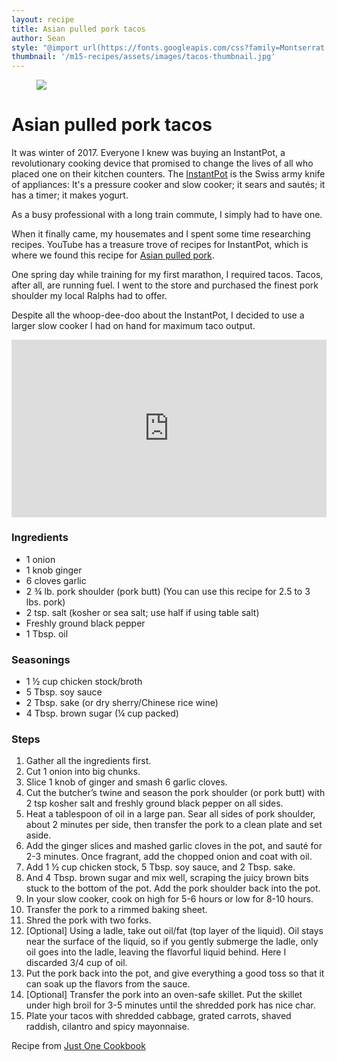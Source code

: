 ```yaml
---
layout: recipe
title: Asian pulled pork tacos
author: Sean
style: "@import url(https://fonts.googleapis.com/css?family=Montserrat|Playfair+Display|Roboto);body{margin:0;background-color:#e9af6c}.recipe-container{max-width:800px;width:calc(100% - 20px);margin-right:auto;margin-left:auto;padding:15px;background-color:#fff}.lead-image{max-width:800px;width:100%;margin:0 auto}.footnote,.ingredients,.steps{margin-top:30px}figure img{width:100%}h1{font-family:'Playfair Display',sans-serif;font-size:36px;text-align:center;max-width:630px;margin:15px auto}h3{font-family:'Playfair Display',sans-serif;font-size:24px;max-width:630px;margin:15px auto}ol,p,ul{font-family:Montserrat,serif;font-size:18px;line-height:24px;max-width:630px;margin:15px auto}li{margin-bottom:15px}p.footnote{font-size:15px}"
thumbnail: '/m15-recipes/assets/images/tacos-thumbnail.jpg'
---
```

<div class="recipe-container">
	<figure class="lead-image">
		<img src="/m15-recipes/assets/images/tacos.jpg" />
	</figure>
	<h1>Asian pulled pork tacos</h1>
	<p>It was winter of 2017. Everyone I knew was buying an InstantPot, a revolutionary cooking device that promised to change the lives of all who placed one on their kitchen counters. The <a href="https://instantpot.com/" target="_blank">InstantPot</a> is the Swiss army knife of appliances: It's a pressure cooker and slow cooker; it sears and sautés; it has a timer; it makes yogurt.</p>
	<p>As a busy professional with a long train commute, I simply had to have one.</p>
	<p>When it finally came, my housemates and I spent some time researching recipes. YouTube has a treasure trove of recipes for InstantPot, which is where we found this recipe for <a href="https://www.youtube.com/watch?v=0Pf0L6HEdI8&t=1s" target="_blank">Asian pulled pork</a>.</p>
	<p>One spring day while training for my first marathon, I required tacos. Tacos, after all, are running fuel. I went to the store and purchased the finest pork shoulder my local Ralphs had to offer.</p>
	<p>Despite all the whoop-dee-doo about the InstantPot, I decided to use a larger slow cooker I had on hand for maximum taco output.</p>
	<style>.embed-container { position: relative; padding-bottom: 56.25%; height: 0; overflow: hidden; max-width: 100%; } .embed-container iframe, .embed-container object, .embed-container embed { position: absolute; top: 0; left: 0; width: 100%; height: 100%; }</style><div class='embed-container'><iframe src='https://www.youtube.com/embed/0Pf0L6HEdI8' frameborder='0' allowfullscreen></iframe></div>
	<div class="ingredients">
		<h3>Ingredients</h3>
		<ul>
			<li>1 onion</li>
			<li>1 knob ginger</li>
			<li>6 cloves garlic</li>
			<li>2 ¾ lb. pork shoulder (pork butt) (You can use this recipe for 2.5 to 3 lbs. pork)</li>
			<li>2 tsp. salt (kosher or sea salt; use half if using table salt)</li>
			<li>Freshly ground black pepper</li>
			<li>1 Tbsp. oil</li>
		</ul>
		<h3>Seasonings</h3>
		<ul>
			<li>1 ½ cup chicken stock/broth</li>
			<li>5 Tbsp. soy sauce</li>
			<li>2 Tbsp. sake (or dry sherry/Chinese rice wine)</li>
			<li>4 Tbsp. brown sugar (¼ cup packed)</li>
		</ul>
	</div>
	<div class="steps">
		<h3>Steps</h3>
		<ol>
			<li>Gather all the ingredients first.</li>
			<li>Cut 1 onion into big chunks.</li>
			<li>Slice 1 knob of ginger and smash 6 garlic cloves.</li>
			<li>Cut the butcher’s twine and season the pork shoulder (or pork butt) with 2 tsp kosher salt and freshly ground black pepper on all sides.</li>
			<li>Heat a tablespoon of oil in a large pan. Sear all sides of pork shoulder, about 2 minutes per side, then transfer the pork to a clean plate and set aside.</li>
			<li>Add the ginger slices and mashed garlic cloves in the pot, and sauté for 2-3 minutes. Once fragrant, add the chopped onion and coat with oil.</li>
			<li>Add 1 ½ cup chicken stock, 5 Tbsp. soy sauce, and 2 Tbsp. sake.</li>
			<li>And 4 Tbsp. brown sugar and mix well, scraping the juicy brown bits stuck to the bottom of the pot. Add the pork shoulder back into the pot.</li>
			<li>In your slow cooker, cook on high for 5-6 hours or low for 8-10 hours.</li>
			<li>Transfer the pork to a rimmed baking sheet.</li>
			<li>Shred the pork with two forks.</li>
			<li>[Optional] Using a ladle, take out oil/fat (top layer of the liquid). Oil stays near the surface of the liquid, so if you gently submerge the ladle, only oil goes into the ladle, leaving the flavorful liquid behind.  Here I discarded 3/4 cup of oil.</li>
			<li>Put the pork back into the pot, and give everything a good toss so that it can soak up the flavors from the sauce.</li>
			<li>[Optional] Transfer the pork into an oven-safe skillet. Put the skillet under high broil for 3-5 minutes until the shredded pork has nice char.</li>
			<li>Plate your tacos with shredded cabbage, grated carrots, shaved raddish, cilantro and spicy mayonnaise.</li>
		</ol>
	</div>
	<p class="footnote">Recipe from <a href="https://www.justonecookbook.com/instant-pot-asian-pulled-pork/" target="_blank">Just One Cookbook</a></p>
</div>